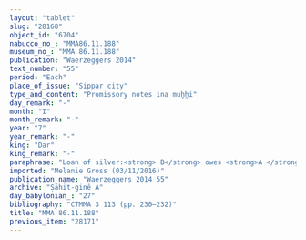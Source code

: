 ```yaml
---
layout: "tablet"
slug: "28168"
object_id: "6704"
nabucco_no_: "MMA86.11.188"
museum_no_: "MMA 86.11.188"
publication: "Waerzeggers 2014"
text_number: "55"
period: "Each"
place_of_issue: "Sippar city"
type_and_content: "Promissory notes ina muẖẖi"
day_remark: "-"
month: "I"
month_remark: "-"
year: "7"
year_remark: "-"
king: "Dar"
king_remark: "-"
paraphrase: "Loan of silver:<strong> B</strong> owes <strong>A </strong>1 mina of silver with stamp-mark (<em>kaspu &scaron;a ginni</em>) by 1/8 alloy (<em>bitqu</em>) per shekel. The debt will bear a monthly interest of 1 shekel of silver per mina (20% p.a.). 3 witnesses and the scribe.<br /> &nbsp;<br /> <strong>A</strong> = Ina-tē&scaron;&icirc;-ēṭir/Zēria//&Scaron;ang&ucirc;-&Scaron;ama&scaron;; <strong>B</strong> = Marduk-rēmanni/Bēl-uballiṭ//Ṣāhit-gin&ecirc;; Scribe = <strong>B</strong>"
imported: "Melanie Gross (03/11/2016)"
publication_name: "Waerzeggers 2014 55"
archive: "Ṣāhit-ginê A"
day_babylonian_: "27"
bibliography: "CTMMA 3 113 (pp. 230–232)"
title: "MMA 86.11.188"
previous_item: "28171"
---
```

